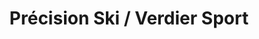---
title: "Précision Ski / Verdier Sport"
url: /pra-loup/precision-ski-verdier-sport/
shop: sports
---